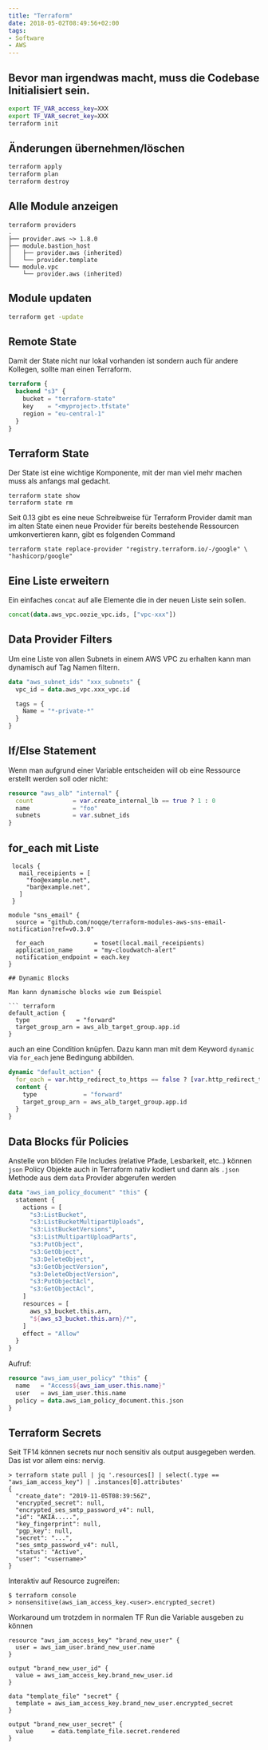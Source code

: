 ```yaml
---
title: "Terraform"
date: 2018-05-02T08:49:56+02:00
tags:
- Software
- AWS
---
```


## Bevor man irgendwas macht, muss die Codebase Initialisiert sein.

``` bash
export TF_VAR_access_key=XXX
export TF_VAR_secret_key=XXX
terraform init
```

## Änderungen übernehmen/löschen

``` bash
terraform apply
terraform plan
terraform destroy
```

## Alle Module anzeigen

```
terraform providers
.
├── provider.aws ~> 1.8.0
├── module.bastion_host
│   ├── provider.aws (inherited)
│   └── provider.template
└── module.vpc
    └── provider.aws (inherited)
```

## Module updaten

``` bash
terraform get -update
```

## Remote State

Damit der State nicht nur lokal vorhanden ist sondern auch für andere
Kollegen, sollte man einen Terraform.

``` terraform
terraform {
  backend "s3" {
    bucket = "terraform-state"
    key    = "<myproject>.tfstate"
    region = "eu-central-1"
  }
}
```

## Terraform State

Der State ist eine wichtige Komponente, mit der man viel mehr machen muss als
anfangs mal gedacht.

```
terraform state show
terraform state rm
```

Seit 0.13 gibt es eine neue Schreibweise für Terraform Provider
damit man im alten State einen neue Provider für bereits bestehende
Ressourcen umkonvertieren kann, gibt es folgenden Command

```
terraform state replace-provider "registry.terraform.io/-/google" \
"hashicorp/google"
```


## Eine Liste erweitern

Ein einfaches `concat` auf alle Elemente die in der neuen Liste sein sollen.

``` terraform
concat(data.aws_vpc.oozie_vpc.ids, ["vpc-xxx"])
```

## Data Provider Filters

Um eine Liste von allen Subnets in einem AWS VPC zu erhalten kann man
dynamisch auf Tag Namen filtern.

``` terraform
data "aws_subnet_ids" "xxx_subnets" {
  vpc_id = data.aws_vpc.xxx_vpc.id

  tags = {
    Name = "*-private-*"
  }
}
```

## If/Else Statement

Wenn man aufgrund einer Variable entscheiden will ob eine Ressource erstellt
werden soll oder nicht:

``` terraform
resource "aws_alb" "internal" {
  count           = var.create_internal_lb == true ? 1 : 0
  name            = "foo"
  subnets         = var.subnet_ids
}
```

## for_each mit Liste

```
 locals {
   mail_receipients = [
     "foo@example.net",
     "bar@example.net",
   ]
 }

module "sns_email" {
  source = "github.com/noqqe/terraform-modules-aws-sns-email-notification?ref=v0.3.0"

  for_each              = toset(local.mail_receipients)
  application_name      = "my-cloudwatch-alert"
  notification_endpoint = each.key
}

## Dynamic Blocks

Man kann dynamische blocks wie zum Beispiel

``` terraform
default_action {
  type             = "forward"
  target_group_arn = aws_alb_target_group.app.id
}
```

auch an eine Condition knüpfen. Dazu kann man mit dem Keyword `dynamic`
via `for_each` jene Bedingung abbilden.

``` terraform
dynamic "default_action" {
  for_each = var.http_redirect_to_https == false ? [var.http_redirect_to_https] : []
  content {
    type             = "forward"
    target_group_arn = aws_alb_target_group.app.id
  }
}
```

## Data Blocks für Policies

Anstelle von blöden File Includes (relative Pfade, Lesbarkeit, etc..) können
`json` Policy Objekte auch in Terraform nativ kodiert und dann als `.json`
Methode aus dem `data` Provider abgerufen werden

```terraform
data "aws_iam_policy_document" "this" {
  statement {
    actions = [
      "s3:ListBucket",
      "s3:ListBucketMultipartUploads",
      "s3:ListBucketVersions",
      "s3:ListMultipartUploadParts",
      "s3:PutObject",
      "s3:GetObject",
      "s3:DeleteObject",
      "s3:GetObjectVersion",
      "s3:DeleteObjectVersion",
      "s3:PutObjectAcl",
      "s3:GetObjectAcl",
    ]
    resources = [
      aws_s3_bucket.this.arn,
      "${aws_s3_bucket.this.arn}/*",
    ]
    effect = "Allow"
  }
}
```

Aufruf:

```terraform
resource "aws_iam_user_policy" "this" {
  name   = "Access${aws_iam_user.this.name}"
  user   = aws_iam_user.this.name
  policy = data.aws_iam_policy_document.this.json
}
```

## Terraform Secrets

Seit TF14 können secrets nur noch sensitiv als output ausgegeben werden.
Das ist vor allem eins: nervig.

```
> terraform state pull | jq '.resources[] | select(.type == "aws_iam_access_key") | .instances[0].attributes'
{
  "create_date": "2019-11-05T08:39:56Z",
  "encrypted_secret": null,
  "encrypted_ses_smtp_password_v4": null,
  "id": "AKIA.....",
  "key_fingerprint": null,
  "pgp_key": null,
  "secret": "...",
  "ses_smtp_password_v4": null,
  "status": "Active",
  "user": "<username>"
}
```

Interaktiv auf Resource zugreifen:

```
$ terraform console
> nonsensitive(aws_iam_access_key.<user>.encrypted_secret)
```

Workaround um trotzdem in normalen TF Run die Variable ausgeben zu können

```
resource "aws_iam_access_key" "brand_new_user" {
  user = aws_iam_user.brand_new_user.name
}

output "brand_new_user_id" {
  value = aws_iam_access_key.brand_new_user.id
}

data "template_file" "secret" {
  template = aws_iam_access_key.brand_new_user.encrypted_secret
}

output "brand_new_user_secret" {
  value     = data.template_file.secret.rendered
}
```
